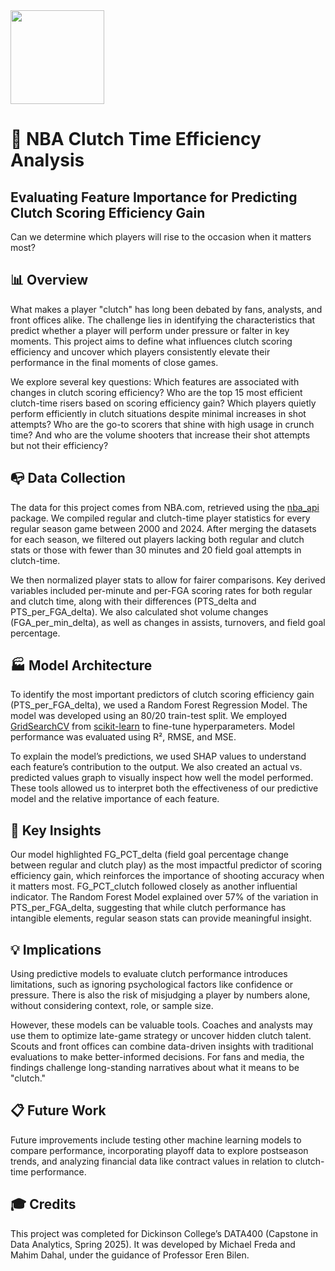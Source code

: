 <img src="https://upload.wikimedia.org/wikipedia/en/0/03/National_Basketball_Association_logo.svg" width="150"/>



# 🏀 NBA Clutch Time Efficiency Analysis

## Evaluating Feature Importance for Predicting Clutch Scoring Efficiency Gain  
Can we determine which players will rise to the occasion when it matters most?

## 📊 Overview  
What makes a player "clutch" has long been debated by fans, analysts, and front offices alike. The challenge lies in identifying the characteristics that predict whether a player will perform under pressure or falter in key moments. This project aims to define what influences clutch scoring efficiency and uncover which players consistently elevate their performance in the final moments of close games.

We explore several key questions: Which features are associated with changes in clutch scoring efficiency? Who are the top 15 most efficient clutch-time risers based on scoring efficiency gain? Which players quietly perform efficiently in clutch situations despite minimal increases in shot attempts? Who are the go-to scorers that shine with high usage in crunch time? And who are the volume shooters that increase their shot attempts but not their efficiency?

## 📭 Data Collection  
The data for this project comes from NBA.com, retrieved using the [nba_api](https://github.com/swar/nba_api) package. We compiled regular and clutch-time player statistics for every regular season game between 2000 and 2024. After merging the datasets for each season, we filtered out players lacking both regular and clutch stats or those with fewer than 30 minutes and 20 field goal attempts in clutch-time.  

We then normalized player stats to allow for fairer comparisons. Key derived variables included per-minute and per-FGA scoring rates for both regular and clutch time, along with their differences (PTS_delta and PTS_per_FGA_delta). We also calculated shot volume changes (FGA_per_min_delta), as well as changes in assists, turnovers, and field goal percentage.

## 🏭 Model Architecture  
To identify the most important predictors of clutch scoring efficiency gain (PTS_per_FGA_delta), we used a Random Forest Regression Model. The model was developed using an 80/20 train-test split. We employed [GridSearchCV](https://scikit-learn.org/stable/modules/generated/sklearn.model_selection.GridSearchCV.html) from [scikit-learn](https://scikit-learn.org/stable/) to fine-tune hyperparameters. Model performance was evaluated using R², RMSE, and MSE.

To explain the model’s predictions, we used SHAP values to understand each feature’s contribution to the output. We also created an actual vs. predicted values graph to visually inspect how well the model performed. These tools allowed us to interpret both the effectiveness of our predictive model and the relative importance of each feature.

## 💎 Key Insights  
Our model highlighted FG_PCT_delta (field goal percentage change between regular and clutch play) as the most impactful predictor of scoring efficiency gain, which reinforces the importance of shooting accuracy when it matters most. FG_PCT_clutch followed closely as another influential indicator. The Random Forest Model explained over 57% of the variation in PTS_per_FGA_delta, suggesting that while clutch performance has intangible elements, regular season stats can provide meaningful insight.

## 💡 Implications  
Using predictive models to evaluate clutch performance introduces limitations, such as ignoring psychological factors like confidence or pressure. There is also the risk of misjudging a player by numbers alone, without considering context, role, or sample size.  

However, these models can be valuable tools. Coaches and analysts may use them to optimize late-game strategy or uncover hidden clutch talent. Scouts and front offices can combine data-driven insights with traditional evaluations to make better-informed decisions. For fans and media, the findings challenge long-standing narratives about what it means to be "clutch."

## 📋 Future Work  
Future improvements include testing other machine learning models to compare performance, incorporating playoff data to explore postseason trends, and analyzing financial data like contract values in relation to clutch-time performance.

## 🎓 Credits  
This project was completed for Dickinson College’s DATA400 (Capstone in Data Analytics, Spring 2025). It was developed by Michael Freda and Mahim Dahal, under the guidance of Professor Eren Bilen.
